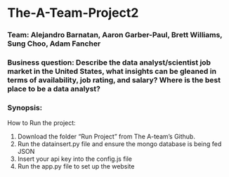 # The-A-Team-Project2

### Team: Alejandro Barnatan, Aaron Garber-Paul, Brett Williams, Sung Choo, Adam Fancher

### Business question: Describe the data analyst/scientist job market in the United States, what insights can be gleaned in terms of availability, job rating, and salary? Where is the best place to be a data analyst? 

### Synopsis:


How to Run the project: 
1.	Download the folder “Run Project” from The A-team’s Github. 
2.	Run the datainsert.py file and ensure the mongo database is being fed JSON
3.	Insert your api key into the config.js file
4.	Run the app.py file to set up the website

